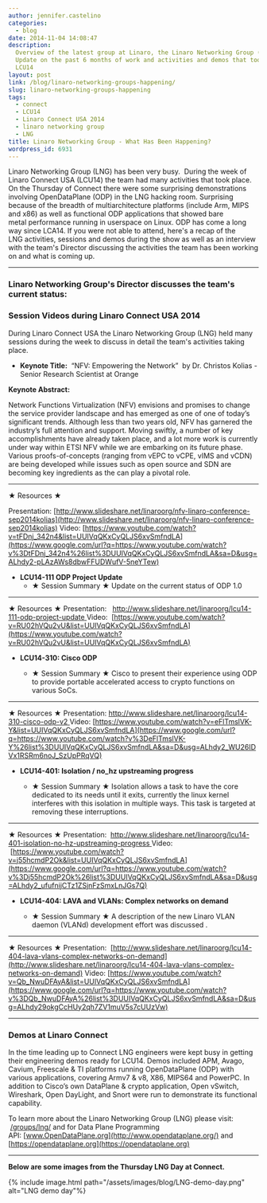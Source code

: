 ```yaml
---
author: jennifer.castelino
categories:
  - blog
date: 2014-11-04 14:08:47
description:
  Overview of the latest group at Linaro, the Linaro Networking Group (LNG).
  Update on the past 6 months of work and activities and demos that took place at
  LCU14
layout: post
link: /blog/linaro-networking-groups-happening/
slug: linaro-networking-groups-happening
tags:
  - connect
  - LCU14
  - Linaro Connect USA 2014
  - linaro networking group
  - LNG
title: Linaro Networking Group - What Has Been Happening?
wordpress_id: 6931
---
```


Linaro Networking Group (LNG) has been very busy.  During the week of Linaro Connect USA (LCU14) the team had many activities that took place.   On the Thursday of Connect there were some surprising demonstrations involving OpenDataPlane (ODP) in the LNG hacking room. Surprising because of the breadth of multiarchitecture platforms (include Arm, MIPS and x86) as well as functional ODP applications that showed bare metal performance running in userspace on Linux. ODP has come a long way since LCA14. If you were not able to attend, here's a recap of the LNG activities, sessions and demos during the show as well as an interview with the team's Director discussing the activities the team has been working on and what is coming up.

---

### **Linaro Networking Group's Director discusses the team's current status:**

### **Session Videos during Linaro Connect USA 2014**

During Linaro Connect USA the Linaro Networking Group (LNG) held many sessions during the week to discuss in detail the team's activities taking place.

- **Keynote Title:**  “NFV: Empowering the Network”  by Dr. Christos Kolias - Senior Research Scientist at Orange

**Keynote Abstract:**

Network Functions Virtualization (NFV) envisions and promises to change the service provider landscape and has emerged as one of one of today’s significant trends. Although less than two years old, NFV has garnered the industry’s full attention and support. Moving swiftly, a number of key accomplishments have already taken place, and a lot more work is currently under way within ETSI NFV while we are embarking on its future phase. Various proofs-of-concepts (ranging from vEPC to vCPE, vIMS and vCDN) are being developed while issues such as open source and SDN are becoming key ingredients as the can play a pivotal role.

---

★ Resources ★

Presentation: [http://www.slideshare.net/linaroorg/nfv-linaro-conference-sep2014kolias](http://www.slideshare.net/linaroorg/nfv-linaro-conference-sep2014kolias)
Video: [https://www.youtube.com/watch?v=tFDnj_342n4&list=UUIVqQKxCyQLJS6xvSmfndLA](https://www.google.com/url?q=https://www.youtube.com/watch?v%3DtFDnj_342n4%26list%3DUUIVqQKxCyQLJS6xvSmfndLA&sa=D&usg=ALhdy2-pLAzAWs8dbwFFUDWufV-5neYTew)

- **LCU14-111 ODP Project Update**
  - ★ Session Summary ★
    Update on the current status of ODP 1.0

---

★ Resources ★
Presentation:   [http://www.slideshare.net/linaroorg/lcu14-111-odp-project-update
](http://www.slideshare.net/linaroorg/lcu14-111-odp-project-update)Video:  [https://www.youtube.com/watch?v=RU02hVQu2vU&list=UUIVqQKxCyQLJS6xvSmfndLA](https://www.youtube.com/watch?v=RU02hVQu2vU&list=UUIVqQKxCyQLJS6xvSmfndLA)

- **LCU14-310: Cisco ODP**

  - ★ Session Summary ★
    Cisco to present their experience using ODP to provide portable accelerated access to crypto functions on various SoCs.

---

★ Resources ★
Presentation: [http://www.slideshare.net/linaroorg/lcu14-310-cisco-odp-v2
](http://www.slideshare.net/linaroorg/lcu14-310-cisco-odp-v2)Video: [https://www.youtube.com/watch?v=eFlTmslVK-Y&list=UUIVqQKxCyQLJS6xvSmfndLA](https://www.google.com/url?q=https://www.youtube.com/watch?v%3DeFlTmslVK-Y%26list%3DUUIVqQKxCyQLJS6xvSmfndLA&sa=D&usg=ALhdy2_WU26IDVx1RSRm6noJ_SzUpPRqVQ)

- **LCU14-401: Isolation / no_hz upstreaming progress**

  - ★ Session Summary ★ Isolation allows a task to have the core dedicated to its needs until it exits, currently the linux kernel interferes with this isolation in multiple ways. This task is targeted at removing these interruptions.

---

★ Resources ★
Presentation:  [http://www.slideshare.net/linaroorg/lcu14-401-isolation-no-hz-upstreaming-progress
](http://www.slideshare.net/linaroorg/lcu14-401-isolation-no-hz-upstreaming-progress)Video:  [https://www.youtube.com/watch?v=j55hcmdP2Ok&list=UUIVqQKxCyQLJS6xvSmfndLA](https://www.google.com/url?q=https://www.youtube.com/watch?v%3Dj55hcmdP2Ok%26list%3DUUIVqQKxCyQLJS6xvSmfndLA&sa=D&usg=ALhdy2_ufufnijCTz1ZSjnFzSmxLnJGs7Q)

- **LCU14-404: LAVA and VLANs: Complex networks on demand**

  - ★ Session Summary ★
    A description of the new Linaro VLAN daemon (VLANd) development effort was discussed .

---

★ Resources ★
Presentation:  [http://www.slideshare.net/linaroorg/lcu14-404-lava-vlans-complex-networks-on-demand](http://www.slideshare.net/linaroorg/lcu14-404-lava-vlans-complex-networks-on-demand)
Video: [https://www.youtube.com/watch?v=Qb_NwuDFAyA&list=UUIVqQKxCyQLJS6xvSmfndLA](https://www.google.com/url?q=https://www.youtube.com/watch?v%3DQb_NwuDFAyA%26list%3DUUIVqQKxCyQLJS6xvSmfndLA&sa=D&usg=ALhdy29okgCcHUy2qh7ZV1muV5s7cUUzVw)

---

### **Demos at Linaro Connect**

In the time leading up to Connect LNG engineers were kept busy in getting their engineering demos ready for LCU14. Demos included APM, Avago, Cavium, Freescale & TI platforms running OpenDataPlane (ODP) with various applications, covering Armv7 & v8, X86, MIPS64 and PowerPC. In addition to Cisco’s own DataPlane & crypto application, Open vSwitch, Wireshark, Open DayLight, and Snort were run to demonstrate its functional capability.

To learn more about the Linaro Networking Group (LNG) please visit:  [/groups/lng/](/engineering/) and for Data Plane Programming API: [www.OpenDataPlane.org](http://www.opendataplane.org/) and [https://opendataplane.org](https://opendataplane.org)

---

**Below are some images from the Thursday LNG Day at Connect.**

{% include image.html path="/assets/images/blog/LNG-demo-day.png" alt="LNG demo day"%}
